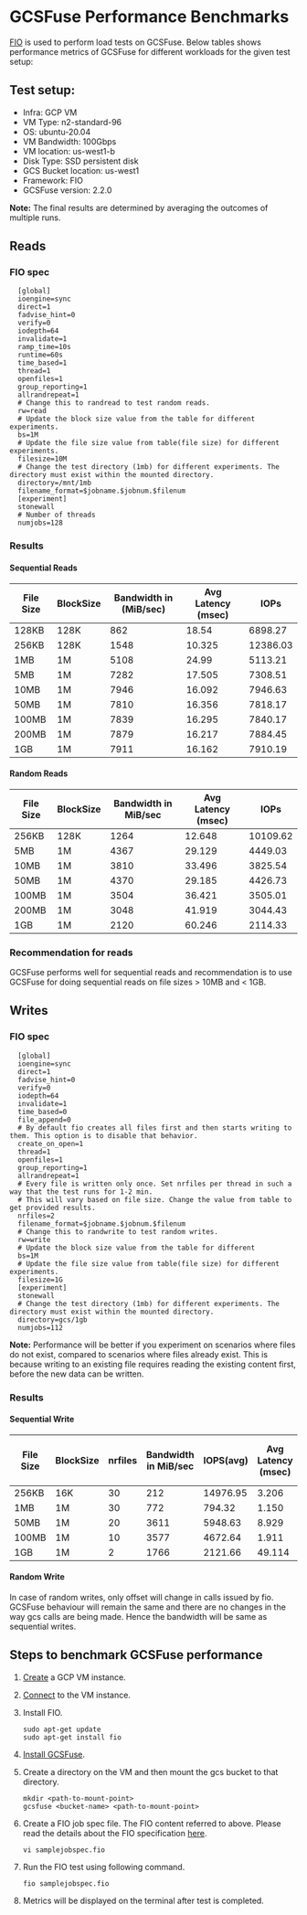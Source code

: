 # GCSFuse Performance Benchmarks

[FIO](https://fio.readthedocs.io/en/latest/) is used to perform load tests on
GCSFuse. Below tables shows performance metrics of GCSFuse for different
workloads for the given test setup:

## Test setup:

* Infra: GCP VM
* VM Type: n2-standard-96
* OS: ubuntu-20.04
* VM Bandwidth: 100Gbps
* VM location: us-west1-b
* Disk Type: SSD persistent disk
* GCS Bucket location: us-west1
* Framework: FIO
* GCSFuse version: 2.2.0

**Note:** The final results are determined by averaging the outcomes of
multiple runs.

## Reads

### FIO spec

  ```
    [global]
    ioengine=sync
    direct=1
    fadvise_hint=0
    verify=0
    iodepth=64
    invalidate=1
    ramp_time=10s
    runtime=60s
    time_based=1
    thread=1
    openfiles=1
    group_reporting=1
    allrandrepeat=1
    # Change this to randread to test random reads.
    rw=read  
    # Update the block size value from the table for different experiments.
    bs=1M  
    # Update the file size value from table(file size) for different experiments.
    filesize=10M  
    # Change the test directory (1mb) for different experiments. The directory must exist within the mounted directory.
    directory=/mnt/1mb  
    filename_format=$jobname.$jobnum.$filenum
    [experiment]
    stonewall
    # Number of threads
    numjobs=128 
```

### Results

#### Sequential Reads

| File Size | BlockSize | Bandwidth in (MiB/sec) | Avg Latency (msec) | IOPs     |
|-----------|-----------|------------------------|--------------------|----------|
| 128KB     | 128K      | 862                    | 18.54              | 6898.27  |
| 256KB     | 128K      | 1548                   | 10.325             | 12386.03 |
| 1MB       | 1M        | 5108                   | 24.99              | 5113.21  |
| 5MB       | 1M        | 7282                   | 17.505             | 7308.51  |
| 10MB      | 1M        | 7946                   | 16.092             | 7946.63  |
| 50MB      | 1M        | 7810                   | 16.356             | 7818.17  |
| 100MB     | 1M        | 7839                   | 16.295             | 7840.17  |
| 200MB     | 1M        | 7879                   | 16.217             | 7884.45  |
| 1GB       | 1M        | 7911                   | 16.162             | 7910.19  |

#### Random Reads

| File Size | BlockSize | Bandwidth in MiB/sec | Avg Latency (msec) | IOPs     |
|-----------|-----------|----------------------|--------------------|----------|
| 256KB     | 128K      | 1264                 | 12.648             | 10109.62 |
| 5MB       | 1M        | 4367                 | 29.129             | 4449.03  |
| 10MB      | 1M        | 3810                 | 33.496             | 3825.54  |
| 50MB      | 1M        | 4370                 | 29.185             | 4426.73  |
| 100MB     | 1M        | 3504                 | 36.421             | 3505.01  |
| 200MB     | 1M        | 3048                 | 41.919             | 3044.43  |
| 1GB       | 1M        | 2120                 | 60.246             | 2114.33  |

### Recommendation for reads

GCSFuse performs well for sequential reads and recommendation is to use GCSFuse
for doing sequential reads on file sizes > 10MB and < 1GB.

## Writes

### FIO spec

  ```
    [global]
    ioengine=sync
    direct=1
    fadvise_hint=0
    verify=0
    iodepth=64
    invalidate=1
    time_based=0
    file_append=0
    # By default fio creates all files first and then starts writing to them. This option is to disable that behavior. 
    create_on_open=1 
    thread=1
    openfiles=1
    group_reporting=1
    allrandrepeat=1
    # Every file is written only once. Set nrfiles per thread in such a way that the test runs for 1-2 min. 
    # This will vary based on file size. Change the value from table to get provided results.
    nrfiles=2
    filename_format=$jobname.$jobnum.$filenum
    # Change this to randwrite to test random writes.
    rw=write   
    # Update the block size value from the table for different 
    bs=1M
    # Update the file size value from table(file size) for different experiments.
    filesize=1G  
    [experiment]
    stonewall
    # Change the test directory (1mb) for different experiments. The directory must exist within the mounted directory.
    directory=gcs/1gb
    numjobs=112
 ```

**Note:** Performance will be better if you experiment on scenarios where files
do not exist,
compared to scenarios where files already exist. This is because writing to an
existing
file requires reading the existing content first, before the new data can be
written.

### Results

#### Sequential Write

| File Size | BlockSize | nrfiles | Bandwidth in MiB/sec | IOPS(avg) | Avg Latency (msec) | Network Send Traffic (GiB/s) |
|-----------|-----------|---------|----------------------|-----------|--------------------|------------------------------|
| 256KB     | 16K       | 30      | 212                  | 14976.95  | 3.206              | 0.027                        |
| 1MB       | 1M        | 30      | 772                  | 794.32    | 1.150              | 0.036                        |
| 50MB      | 1M        | 20      | 3611                 | 5948.63   | 8.929              | 1.33                         |
| 100MB     | 1M        | 10      | 3577                 | 4672.64   | 1.911              | 1.41                         |
| 1GB       | 1M        | 2       | 1766                 | 2121.66   | 49.114             | 1.77                         |

#### Random Write

In case of random writes, only offset will change in calls issued by fio.
GCSFuse behaviour will
remain the same and there are no changes in the way gcs calls are being made.
Hence the bandwidth will be same
as sequential writes.

## Steps to benchmark GCSFuse performance

1. [Create](https://cloud.google.com/compute/docs/instances/create-start-instance#publicimage)
   a GCP VM instance.
2. [Connect](https://cloud.google.com/compute/docs/instances/connecting-to-instance)
   to the VM instance.
3. Install FIO.

    ```
    sudo apt-get update
    sudo apt-get install fio
    ```

5. [Install GCSFuse](https://cloud.google.com/storage/docs/gcsfuse-install).
6. Create a directory on the VM and then mount the gcs bucket to that directory.

    ```
    mkdir <path-to-mount-point>
    gcsfuse <bucket-name> <path-to-mount-point>
    ```

7. Create a FIO job spec file.
   The FIO content referred to above. Please read the details about the FIO
   specification
   [here](https://fio.readthedocs.io/en/latest/).
    ```
    vi samplejobspec.fio
    ```

8. Run the FIO test using following command.

    ```
    fio samplejobspec.fio
    ```

9. Metrics will be displayed on the terminal after test is completed.